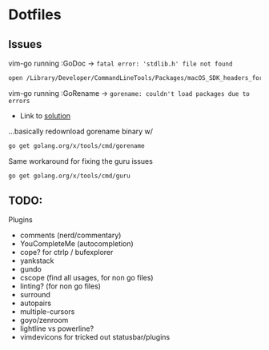 # Dotfiles

## Issues

vim-go running :GoDoc -> `fatal error: 'stdlib.h' file not found`

```bash
open /Library/Developer/CommandLineTools/Packages/macOS_SDK_headers_for_macOS_10.14.pkg
```

vim-go running :GoRename -> `gorename: couldn't load packages due to errors`

- Link to [solution](https://github.com/redefiance/atom-go-rename/issues/5)

...basically redownload gorename binary w/ 

```bash
go get golang.org/x/tools/cmd/gorename
```

Same workaround for fixing the guru issues

```bash
go get golang.org/x/tools/cmd/guru
```

## TODO:

Plugins

- comments (nerd/commentary)
- YouCompleteMe (autocompletion)
- cope? for ctrlp / bufexplorer
- yankstack
- gundo
- cscope (find all usages, for non go files)
- linting? (for non go files)
- surround
- autopairs
- multiple-cursors
- goyo/zenroom
- lightline vs powerline?
- vimdevicons for tricked out statusbar/plugins
